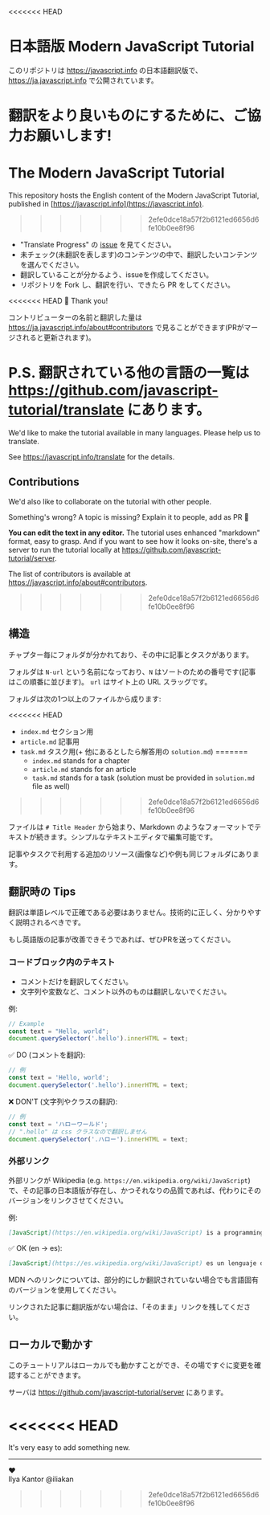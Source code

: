 <<<<<<< HEAD
# 日本語版 Modern JavaScript Tutorial

このリポジトリは <https://javascript.info> の日本語翻訳版で、<https://ja.javascript.info> で公開されています。

翻訳をより良いものにするために、ご協力お願いします!
=======
# The Modern JavaScript Tutorial

This repository hosts the English content of the Modern JavaScript Tutorial, published in [https://javascript.info](https://javascript.info).
>>>>>>> 2efe0dce18a57f2b6121ed6656d6fe10b0ee8f96

- "Translate Progress" の [issue](https://github.com/javascript-tutorial/ja.javascript.info/issues) を見てください。
- 未チェック(未翻訳を表します)のコンテンツの中で、翻訳したいコンテンツを選んでください。
- 翻訳していることが分かるよう、issueを作成してください。
- リポジトリを Fork し、翻訳を行い、できたら PR をしてください。

<<<<<<< HEAD
🎉 Thank you!

コントリビューターの名前と翻訳した量は <https://ja.javascript.info/about#contributors> で見ることができます(PRがマージされると更新されます)。

P.S. 翻訳されている他の言語の一覧は <https://github.com/javascript-tutorial/translate> にあります。
=======
We'd like to make the tutorial available in many languages. Please help us to translate.

See <https://javascript.info/translate> for the details.

## Contributions

We'd also like to collaborate on the tutorial with other people.

Something's wrong? A topic is missing? Explain it to people, add as PR 👏

**You can edit the text in any editor.** The tutorial uses enhanced "markdown" format, easy to grasp. And if you want to see how it looks on-site, there's a server to run the tutorial locally at <https://github.com/javascript-tutorial/server>.

The list of contributors is available at <https://javascript.info/about#contributors>.
>>>>>>> 2efe0dce18a57f2b6121ed6656d6fe10b0ee8f96

## 構造

チャプター毎にフォルダが分かれており、その中に記事とタスクがあります。

フォルダは `N-url` という名前になっており、`N` はソートのための番号です(記事はこの順番に並びます)。 `url` はサイト上の URL スラッグです。

フォルダは次の1つ以上のファイルから成ります:

<<<<<<< HEAD
- `index.md` セクション用
- `article.md` 記事用
- `task.md` タスク用(+ 他にあるとしたら解答用の `solution.md`)
=======
  - `index.md` stands for a chapter
  - `article.md` stands for an article
  - `task.md` stands for a task (solution must be provided in `solution.md` file as well)
>>>>>>> 2efe0dce18a57f2b6121ed6656d6fe10b0ee8f96

ファイルは `# Title Header` から始まり、Markdown のようなフォーマットでテキストが続きます。シンプルなテキストエディタで編集可能です。

記事やタスクで利用する追加のリソース(画像など)や例も同じフォルダにあります。

## 翻訳時の Tips

翻訳は単語レベルで正確である必要はありません。技術的に正しく、分かりやすく説明されるべきです。

もし英語版の記事が改善できそうであれば、ぜひPRを送ってください。

### コードブロック内のテキスト

- コメントだけを翻訳してください。
- 文字列や変数など、コメント以外のものは翻訳しないでください。


例:

```js
// Example
const text = "Hello, world";
document.querySelector('.hello').innerHTML = text;
```

✅ DO (コメントを翻訳):

```js
// 例
const text = 'Hello, world';
document.querySelector('.hello').innerHTML = text;
```

❌ DON'T (文字列やクラスの翻訳):

```js
// 例
const text = 'ハローワールド';
// ".hello" は css クラスなので翻訳しません
document.querySelector('.ハロー').innerHTML = text;
```

### 外部リンク

外部リンクが Wikipedia (e.g. `https://en.wikipedia.org/wiki/JavaScript`)で、その記事の日本語版が存在し、かつそれなりの品質であれば、代わりにそのバージョンをリンクさせてください。

例:

```md
[JavaScript](https://en.wikipedia.org/wiki/JavaScript) is a programming language.
```

✅ OK (en -> es):

```md
[JavaScript](https://es.wikipedia.org/wiki/JavaScript) es un lenguaje de programación.
```

MDN へのリンクについては、部分的にしか翻訳されていない場合でも言語固有のバージョンを使用してください。

リンクされた記事に翻訳版がない場合は、「そのまま」リンクを残してください。

## ローカルで動かす

このチュートリアルはローカルでも動かすことができ、その場ですぐに変更を確認することができます。

サーバは <https://github.com/javascript-tutorial/server> にあります。

<<<<<<< HEAD
=======
It's very easy to add something new.

---  
♥  
Ilya Kantor @iliakan
>>>>>>> 2efe0dce18a57f2b6121ed6656d6fe10b0ee8f96
